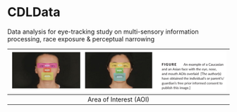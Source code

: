 # CDLData
Data analysis for eye-tracking study on multi-sensory information processing, race exposure &amp; perceptual narrowing

| ![AOI](/img/AreaOfInterest.png) |
| :--: |
| Area of Interest (AOI) |
